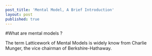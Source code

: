 ```yaml
---
post_title: 'Mental Model, A Brief Introduction'
layout: post
published: true
---
```


#What are mental models ?

The term Latticework of Mental Models is widely know from  Charlie Munger, the vice chairman of Berkshire-Hathaway.
